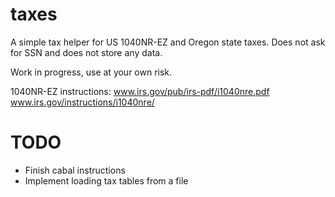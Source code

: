 taxes
=====

A simple tax helper for US 1040NR-EZ and Oregon state taxes. Does not ask for
SSN and does not store any data.

Work in progress, use at your own risk.

1040NR-EZ instructions:
www.irs.gov/pub/irs-pdf/i1040nre.pdf
www.irs.gov/instructions/i1040nre/

# TODO
* Finish cabal instructions
* Implement loading tax tables from a file
